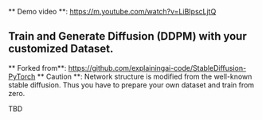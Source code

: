 ** Demo video **: https://m.youtube.com/watch?v=LiBIpscLjtQ

## Train and Generate Diffusion (DDPM) with your customized Dataset.
** Forked from**: https://github.com/explainingai-code/StableDiffusion-PyTorch
** Caution **: Network structure is modified from the well-known stable diffusion. 
               Thus you have to prepare your own dataset and train from zero.

TBD
